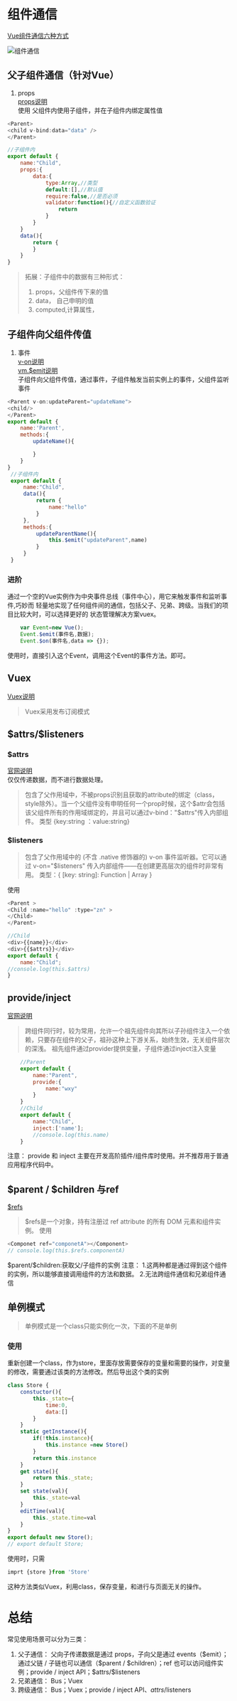 # 组件通信
[Vue组件通信六种方式](https://segmentfault.com/a/1190000019208626)  

![组件通信](./../images/组件通信.png)   
## 父子组件通信（针对Vue）  
1. props  
[props说明](https://cn.vuejs.org/v2/api/#props)  
 使用
 父组件内使用子组件，并在子组件内绑定属性值
 ``` javascript
 <Parent>
 <child v-bind:data="data" />
 </Parent>

 //子组件内
 export default {
     name:"Child",
     props:{
         data:{
             type:Array,//类型
             default:[],//默认值
             require:false,//是否必须
             validator:function(){//自定义函数验证
                 return 
             }
         }
     }
     data(){
         return {    
         }
     }
 }
 ```
> 拓展：子组件中的数据有三种形式：
> 1. props，父组件传下来的值
> 2. data， 自己申明的值
> 3. computed,计算属性，

## 子组件向父组件传值
1. 事件  
[v-on说明](https://cn.vuejs.org/v2/api/#v-on)  
[vm.$emit说明](https://cn.vuejs.org/v2/api/#vm-emit)  
子组件向父组件传值，通过事件，子组件触发当前实例上的事件，父组件监听事件
``` javascript
<Parent v-on:updateParent="updateName">
<child/>
</Parent>
export default {
    name:'Parent',
    methods:{
        updateName(){

        }
    }
}
 //子组件内
 export default {
     name:"Child",
     data(){
         return {  
             name:"hello"  
         }
     },
     methods:{
         updateParentName(){
             this.$emit("updateParent",name)
         }
     }
 }

```
### 进阶
通过一个空的Vue实例作为中央事件总线（事件中心），用它来触发事件和监听事件,巧妙而
轻量地实现了任何组件间的通信，包括父子、兄弟、跨级。当我们的项目比较大时，可以选择更好的
状态管理解决方案vuex。
``` javascript
    var Event=new Vue();
    Event.$emit(事件名,数据);
    Event.$on(事件名,data => {});
```
使用时，直接引入这个Event，调用这个Event的事件方法。即可。

## Vuex
[Vuex说明](https://cn.vuejs.org/v2/guide/migration-vuex.html#ad)   
> Vuex采用发布订阅模式

## \$attrs/$listeners
### \$attrs
[官网说明](https://cn.vuejs.org/v2/api/#vm-attrs)   
仅仅传递数据，而不进行数据处理。 
>包含了父作用域中，不被props识别且获取的attribute的绑定（class，style除外）。当一个父组件没有申明任何一个prop时候，这个\$attr会包括该父组件所有的作用域绑定的，并且可以通过v-bind："$attrs"传入内部组件。
> 类型 {key:string ：value:string}

### \$listeners


>包含了父作用域中的 (不含 .native 修饰器的) v-on 事件监听器。它可以通过 v-on="$listeners" 传入内部组件——在创建更高层次的组件时非常有用。
>类型：{ [key: string]: Function | Array<Function> }

使用
``` javascript
<Parent >
<Child :name="hello" :type="zn" >
</Child>
</Parent>

//Child 
<div>{{name}}</div>
<div>{{$attrs}}</div>
export default {
    name:"Child";
//console.log(this.$attrs)
}
```

## provide/inject
[官网说明](https://cn.vuejs.org/v2/api/?#provide-inject)   
> 跨组件同行时，较为常用，允许一个祖先组件向其所以子孙组件注入一个依赖，只要存在组件的父子，祖孙这种上下游关系，始终生效，无关组件层次的深浅。
> 祖先组件通过provider提供变量，子组件通过inject注入变量


``` javascript
    //Parent
    export default {
        name:"Parent",
        provide:{
            name:"wxy"
        }
    }
    //Child
    export default {
        name:"Child",
        inject:['name'];
        //console.log(this.name)
    }

```
注意：
provide 和 inject 主要在开发高阶插件/组件库时使用。并不推荐用于普通应用程序代码中。  

## \$parent / $children 与ref
[$refs](https://cn.vuejs.org/v2/api/#vm-refs)
> $refs是一个对象，持有注册过 ref attribute 的所有 DOM 元素和组件实例。
使用
``` javascript
<Componet ref="componetA"></Component>
// console.log(this.$refs.componentA)

```
\$parent/$children:获取父/子组件的实例
注意：
1.这两种都是通过得到这个组件的实例，所以能够直接调用组件的方法和数据。
2.无法跨组件通信和兄弟组件通信 


## 单例模式 
> 单例模式是一个class只能实例化一次，下面的不是单例
### 使用
重新创建一个class，作为store，里面存放需要保存的变量和需要的操作，对变量的修改，需要通过该类的方法修改。然后导出这个类的实例
``` javascript
class Store {
    constuctor(){
        this._state={
            time:0,
            data:[]
        }
    }
    static getInstance(){
        if(!this.instance){
            this.instance =new Store()
        }
        return this.instance
    }
    get state(){
        return this._state;
    }
    set state(val){
        this._state=val
    }
    editTime(val){
        this._state.time=val
    }
} 
export default new Store();
// export default Store;
```
使用时，只需
``` javascript
imprt {store }from 'Store'
```
这种方法类似Vuex，利用class，保存变量，和进行与页面无关的操作。



# 总结
常见使用场景可以分为三类：  
1. 父子通信： 父向子传递数据是通过 props，子向父是通过 events（\$emit）；通过父链 / 子链也可以通信（$parent / \$children）；ref 也可以访问组件实例；provide / inject API；\$attrs/\$listeners  
2. 兄弟通信： Bus；Vuex 
3. 跨级通信： Bus；Vuex；provide / inject API、$attrs/$listeners